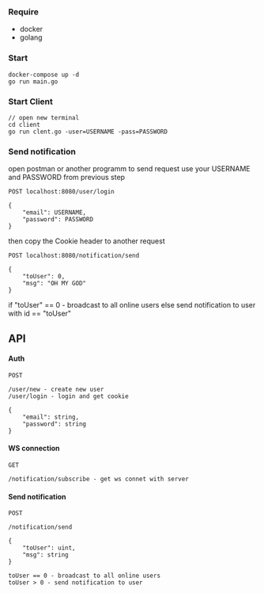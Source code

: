 ### Require
- docker
- golang

### Start
```
docker-compose up -d
go run main.go
```

### Start Client
```
// open new terminal
cd client
go run clent.go -user=USERNAME -pass=PASSWORD
```

### Send notification
open postman or another programm to send request
use your USERNAME and PASSWORD from previous step
```
POST localhost:8080/user/login

{
    "email": USERNAME,
    "password": PASSWORD
}
```
then copy the Cookie header to another request
```
POST localhost:8080/notification/send

{
    "toUser": 0,
    "msg": "OH MY GOD"
}
```
if "toUser" == 0 - broadcast to all online users
else send notification to user with id == "toUser"

## API

#### Auth
```
POST

/user/new - create new user
/user/login - login and get cookie

{
    "email": string,
    "password": string
}
```
#### WS connection
```
GET

/notification/subscribe - get ws connet with server
```
#### Send notification
```
POST

/notification/send

{
    "toUser": uint,
    "msg": string
}

toUser == 0 - broadcast to all online users
toUser > 0 - send notification to user
```

